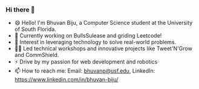 ### Hi there 👋

<!--
**Bhuvan279/Bhuvan279** is a ✨ _special_ ✨ repository because its `README.md` (this file) appears on your GitHub profile.

Here are some ideas to get you started:

- 🔭 I’m currently working on ...
- 🌱 I’m currently learning ...
- 👯 I’m looking to collaborate on ...
- 🤔 I’m looking for help with ...
- 💬 Ask me about ...
- 📫 How to reach me: ...
- 😄 Pronouns: ...
- ⚡ Fun fact: ...
-->

- 😄 Hello! I'm Bhuvan Biju, a Computer Science student at the University of South Florida.
- 🌱 Currently working on BullsSulease and griding Leetcode!
- 🔭 Interest in leveraging technology to solve real-world problems.
- 👨‍🏫 Led technical workshops and innovative projects like Tweet'N'Grow and CommShield.
- ⚡ Drive by my passion for web development and robotics
- 📫 How to reach me: Email: bhuvanp@usf.edu, LinkedIn: https://www.linkedin.com/in/bhuvan-biju/







